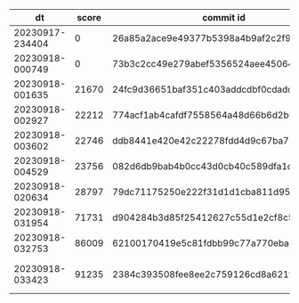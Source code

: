 |dt|score|commit id|change log|
|--|--|--|--|
|20230917-234404|0|26a85a2ace9e49377b5398a4b9af2c2f9b0cf6ff|init|
|20230918-000749|0|73b3c2cc49e279abef5356524aee45064b718ae9|init|
|20230918-001635|21670|24fc9d36651baf351c403addcdbf0cdadc07bd53|idx_post_id_created_at|
|20230918-002927|22212|774acf1ab4cafdf7558564a48d66b6d2b0fb02f9|change alp pattern|
|20230918-003602|22746|ddb8441e420e42c22278fdd4d9c67ba7772bf213|alp pattern fix|
|20230918-004529|23756|082d6db9bab4b0cc43d0cb40c589dfa1d13102c6|location ~ ^/(favicon\.ico|css/|img/|js/)|
|20230918-020634|28797|79dc71175250e222f31d1d1cba811d956ec51128|serve nginx static image|
|20230918-031954|71731|d904284b3d85f25412627c55d1e2cf8c5cf30e97|join posts and users for makePosts|
|20230918-032753|86009|62100170419e5c81fdbb99c77a770eba17966992|admin prepare|
|20230918-033423|91235|2384c393508fee8ee2c759126cd8a621f65ad956|ALTER TABLE comments ADD INDEX idx_user_id (user_id)|
